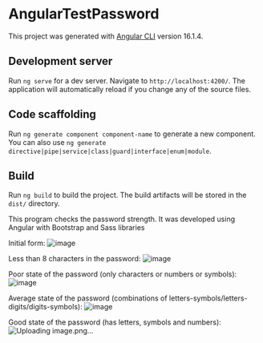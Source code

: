 # AngularTestPassword

This project was generated with [Angular CLI](https://github.com/angular/angular-cli) version 16.1.4.

## Development server

Run `ng serve` for a dev server. Navigate to `http://localhost:4200/`. The application will automatically reload if you change any of the source files.

## Code scaffolding

Run `ng generate component component-name` to generate a new component. You can also use `ng generate directive|pipe|service|class|guard|interface|enum|module`.

## Build

Run `ng build` to build the project. The build artifacts will be stored in the `dist/` directory.

This program checks the password strength. It was developed using Angular with Bootstrap and Sass libraries

Initial form:
![image](https://github.com/natalielie/angular-password-test/assets/64886645/4a5a5acc-c273-444b-8461-783fb90556e8)

Less than 8 characters in the password:
![image](https://github.com/natalielie/angular-password-test/assets/64886645/04926e65-4cfb-49cb-ae29-ea00f5979bbd)


Poor state of the password (only characters or numbers or symbols):
![image](https://github.com/natalielie/angular-password-test/assets/64886645/7faa50ca-4df8-42da-9075-5452c61a6112)


Average state of the password (combinations of letters-symbols/letters-digits/digits-symbols):
![image](https://github.com/natalielie/angular-password-test/assets/64886645/85362719-9142-4787-b767-da91bbc9fd8c)


Good state of the password (has letters, symbols and numbers):
![Uploading image.png…]()

